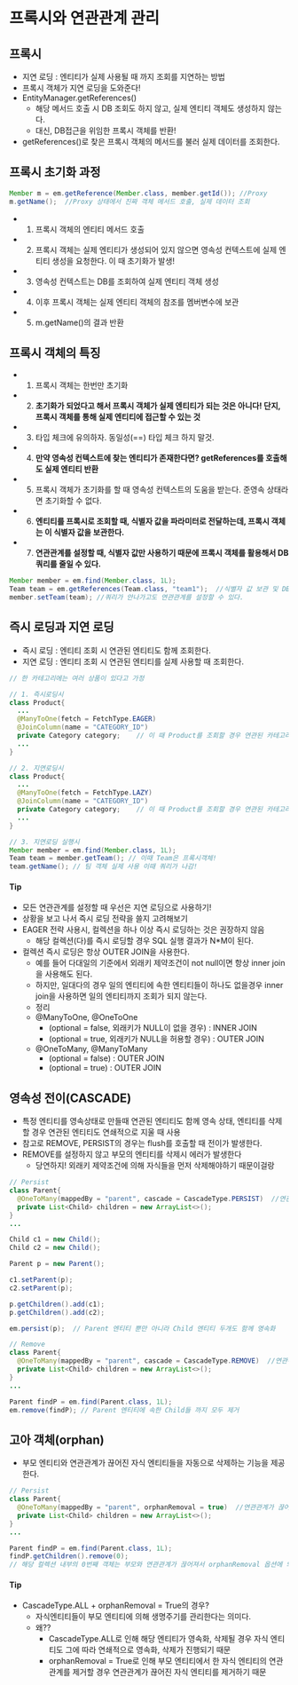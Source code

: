 프록시와 연관관계 관리
====================

## 프록시
- 지연 로딩 : 엔티티가 실제 사용될 때 까지 조회를 지연하는 방법
- 프록시 객체가 지연 로딩을 도와준다!
- EntityManager.getReferences()
  - 해당 메서드 호출 시 DB 조회도 하지 않고, 실제 엔티티 객체도 생성하지 않는다.
  - 대신, DB접근을 위임한 프록시 객체를 반환!
- getReferences()로 찾은 프록시 객체의 메서드를 불러 실제 데이터를 조회한다.

## 프록시 초기화 과정
```java
Member m = em.getReference(Member.class, member.getId()); //Proxy
m.getName();  //Proxy 상태에서 진짜 객체 메서드 호출, 실제 데이터 조회
```
- 1. 프록시 객체의 엔티티 메서드 호출
- 2. 프록시 객체는 실제 엔티티가 생성되어 있지 않으면 영속성 컨텍스트에 실제 엔티티 생성을 요청한다. 이 때 초기화가 발생!
- 3. 영속성 컨텍스트는 DB를 조회하여 실제 엔티티 객체 생성
- 4. 이후 프록시 객체는 실제 엔티티 객체의 참조를 멤버변수에 보관
- 5. m.getName()의 결과 반환

## 프록시 객체의 특징
- 1. 프록시 객체는 한번만 초기화
- 2. **초기화가 되었다고 해서 프록시 객체가 실제 엔티티가 되는 것은 아니다! 단지, 프록시 객체를 통해 실제 엔티티에 접근할 수 있는 것**
- 3. 타입 체크에 유의하자. 동일성(==) 타입 체크 하지 말것.
- 4. **만약 영속성 컨텍스트에 찾는 엔티티가 존재한다면? getReferences를 호출해도 실제 엔티티 반환**
- 5. 프록시 객체가 초기화를 할 때 영속성 컨텍스트의 도움을 받는다. 준영속 상태라면 초기화할 수 없다.
- 6. **엔티티를 프록시로 조회할 때, 식별자 값을 파라미터로 전달하는데, 프록시 객체는 이 식별자 값을 보관한다.**
- 7. **연관관계를 설정할 때, 식별자 값만 사용하기 때문에 프록시 객체를 활용해서 DB 쿼리를 줄일 수 있다.**
```java
Member member = em.find(Member.class, 1L);
Team team = em.getReferences(Team.class, "team1");  //식별자 값 보관 및 DB 쿼리가 나가지 않음
member.setTeam(team); //쿼리가 안나가고도 연관관계를 설정할 수 있다.
```

## 즉시 로딩과 지연 로딩
- 즉시 로딩 : 엔티티 조회 시 연관된 엔티티도 함께 조회한다.
- 지연 로딩 : 엔티티 조회 시 연관된 엔티티를 실제 사용할 때 조회한다.
```java
// 한 카테고리에는 여러 상품이 있다고 가정

// 1. 즉시로딩시
class Product{
  ...
  @ManyToOne(fetch = FetchType.EAGER)
  @JoinColumn(name = "CATEGORY_ID")
  private Category category;    // 이 때 Product를 조회할 경우 연관된 카테고리 까지 가져온다.
  ...
}

// 2. 지연로딩시
class Product{
  ...
  @ManyToOne(fetch = FetchType.LAZY)
  @JoinColumn(name = "CATEGORY_ID")
  private Category category;    // 이 때 Product를 조회할 경우 연관된 카테고리 까지 가져온다.
  ...
}

// 3. 지연로딩 실행시
Member member = em.find(Member.class, 1L);
Team team = member.getTeam(); // 이때 Team은 프록시객체!
team.getName(); // 팀 객체 실제 사용 이때 쿼리가 나감!
```
#### Tip
- 모든 연관관계를 설정할 때 우선은 지연 로딩으로 사용하기!
- 상황을 보고 나서 즉시 로딩 전략을 쓸지 고려해보기
- EAGER 전략 사용시, 컬렉션을 하나 이상 즉시 로딩하는 것은 권장하지 않음
  - 해당 컬렉션(다)를 즉시 로딩할 경우 SQL 실행 결과가 N*M이 된다.
- 컬렉션 즉시 로딩은 항상 OUTER JOIN을 사용한다.
  - 예를 들어 다대일의 기준에서 외래키 제약조건이 not null이면 항상 inner join을 사용해도 된다.
  - 하지만, 일대다의 경우 일의 엔티티에 속한 엔티티들이 하나도 없을경우 inner join을 사용하면 일의 엔티티까지 조회가 되지 않는다.
  - 정리
  - @ManyToOne, @OneToOne
    - (optional = false, 외래키가 NULL이 없을 경우)    : INNER JOIN
    - (optional = true, 외래키가 NULL을 허용할 경우)   : OUTER JOIN
  - @OneToMany, @ManyToMany
    - (optional = false)  : OUTER JOIN
    - (optional = true)   : OUTER JOIN

## 영속성 전이(CASCADE)
- 특정 엔티티를 영속상태로 만들때 연관된 엔티티도 함께 영속 상태, 엔티티를 삭제할 경우 연관된 엔티티도 연쇄적으로 지울 때 사용
- 참고로 REMOVE, PERSIST의 경우는 flush를 호출할 때 전이가 발생한다.
- REMOVE를 설정하지 않고 부모의 엔티티를 삭제시 에러가 발생한다
  - 당연하지! 외래키 제약조건에 의해 자식들을 먼저 삭제해야하기 때문이걸랑
```java
// Persist
class Parent{
  @OneToMany(mappedBy = "parent", cascade = CascadeType.PERSIST)  //연관된 엔티티들도 함께 영속화
  private List<Child> children = new ArrayList<>();  
}
...

Child c1 = new Child();
Child c2 = new Child();

Parent p = new Parent();

c1.setParent(p);
c2.setParent(p);

p.getChildren().add(c1);
p.getChildren().add(c2);

em.persist(p);  // Parent 엔티티 뿐만 아니라 Child 엔티티 두개도 함께 영속화
```

```java
// Remove
class Parent{
  @OneToMany(mappedBy = "parent", cascade = CascadeType.REMOVE)  //연관된 엔티티들도 함께 삭제
  private List<Child> children = new ArrayList<>();  
}
...

Parent findP = em.find(Parent.class, 1L);
em.remove(findP); // Parent 엔티티에 속한 Child들 까지 모두 제거
```

## 고아 객체(orphan)
- 부모 엔티티와 연관관계가 끊어진 자식 엔티티들을 자동으로 삭제하는 기능을 제공한다.
```java
// Persist
class Parent{
  @OneToMany(mappedBy = "parent", orphanRemoval = true)  //연관관계가 끊어진 자식 엔티티 자동 삭제
  private List<Child> children = new ArrayList<>();  
}
...

Parent findP = em.find(Parent.class, 1L);
findP.getChildren().remove(0);  
// 해당 컬렉션 내부의 0번째 객체는 부모와 연관관계가 끊어져서 orphanRemoval 옵션에 의해 자동으로 삭제
```

#### Tip
- CascadeType.ALL + orphanRemoval = True의 경우?
  - 자식엔티티들이 부모 엔티티에 의해 생명주기를 관리한다는 의미다.
  - 왜??
    - CascadeType.ALL로 인해 해당 엔티티가 영속화, 삭제될 경우 자식 엔티티도 그에 따라 연쇄적으로 영속화, 삭제가 진행되기 때문
    - orphanRemoval = True로 인해 부모 엔티티에서 한 자식 엔티티의 연관관계를 제거할 경우 연관관계가 끊어진 자식 엔티티를 제거하기 때문
